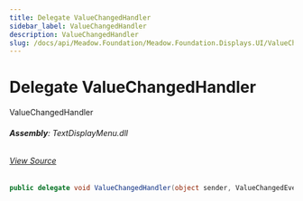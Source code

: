 ```yaml
---
title: Delegate ValueChangedHandler
sidebar_label: ValueChangedHandler
description: ValueChangedHandler
slug: /docs/api/Meadow.Foundation/Meadow.Foundation.Displays.UI/ValueChangedHandler
---
```

# Delegate ValueChangedHandler
ValueChangedHandler

###### **Assembly**: TextDisplayMenu.dll
###### [View Source](https://github.com/WildernessLabs/Meadow.Foundation.git/blob/develop/Source/Meadow.Foundation.Libraries_and_Frameworks/Displays.TextDisplayMenu/Driver/EventHandlers.cs#L63)
```csharp title="Declaration"
public delegate void ValueChangedHandler(object sender, ValueChangedEventArgs e)
```
